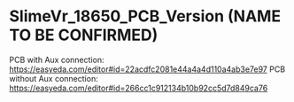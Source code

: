 # SlimeVr_18650_PCB_Version (NAME TO BE CONFIRMED)

PCB with Aux connection: https://easyeda.com/editor#id=22acdfc2081e44a4a4d110a4ab3e7e97
PCB without Aux connection: https://easyeda.com/editor#id=266cc1c912134b10b92cc5d7d849ca76
